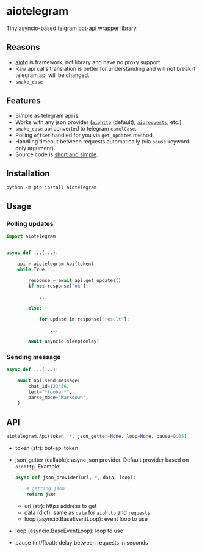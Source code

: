 # aiotelegram
Tiny asyncio-based telgram bot-api wrapper library.

## Reasons
* [aiotg](https://github.com/szastupov/aiotg) is framework, not library and have no proxy support.
* Raw api calls translation is better for understanding and will not break if telegram api will be changed.
* `snake_case`

## Features
* Simple as telegram api is.
* Works with any json provider ([`aiohttp`](https://github.com/KeepSafe/aiohttp) (default), [`aiorequests`](https://github.com/pohmelie/aiorequests), etc.)
* `snake_case` api converted to telegram `camelCase`.
* Polling `offset` handled for you via `get_updates` method.
* Handling timeout between requests automatically (via `pause` keyword-only argument).
* Source code is [short and simple](https://github.com/pohmelie/aiotelegram/blob/master/aiotelegram.py).

## Installation
```
python -m pip install aiotelegram
```

## Usage
### Polling updates
```python
import aiotelegram


async def ...(...):

    api = aiotelegram.Api(token)
    while True:

        response = await api.get_updates()
        if not response["ok"]:

            ...

        else:

            for update in response["result"]:

                ...

        await asyncio.sleep(delay)
```
### Sending message
```python
async def ...(...):

    await api.send_message(
        chat_id=123456,
        text="*foobar*",
        parse_mode="Markdown",
    )
```
## API
```python
aiotelegram.Api(token, *, json_getter=None, loop=None, pause=0.05)
```
* token (str): bot-api token
* json_getter (callable): async json provider. Default provider based on `aiohttp`. Example:
    ```python
    async def json_provider(url, *, data, loop):

        # getting json
        return json
    ```
    * url (str): https address to get
    * data (dict): same as `data` for `aiohttp` and `requests`
    * loop (asyncio.BaseEventLoop): event loop to use

* loop (asyncio.BaseEventLoop): loop to use
* pause (int/float): delay between requests in seconds
